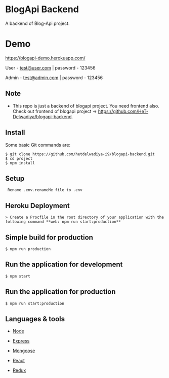 # BlogApi Backend
A backend of Blog-Api project.

# Demo
https://blogapi-demo.herokuapp.com/

User - test@user.com | password - 123456

Admin - test@admin.com | password - 123456

## Note 

  * This repo is just a backend of blogapi project. You need frontend also. Check out frontend of blogapi project -> https://github.com/HeT-Delwadiya/blogapi-backend.

## Install

Some basic Git commands are:

```
$ git clone https://github.com/hetdelwadiya-i9/blogapi-backend.git
$ cd project
$ npm install
```

## Setup

```
 Rename .env.renameMe file to .env
```

## Heroku Deployment

```
> Create a Procfile in the root directory of your application with the following command **web: npm run start:production**
```


## Simple build for production

```
$ npm run production
```

## Run the application for development

```
$ npm start
```

## Run the application for production

```
$ npm run start:production
```

## Languages & tools

- [Node](https://nodejs.org/en/)

- [Express](https://expressjs.com/)

- [Mongoose](https://mongoosejs.com/)

- [React](https://reactjs.org/)

- [Redux](https://redux.js.org/)
